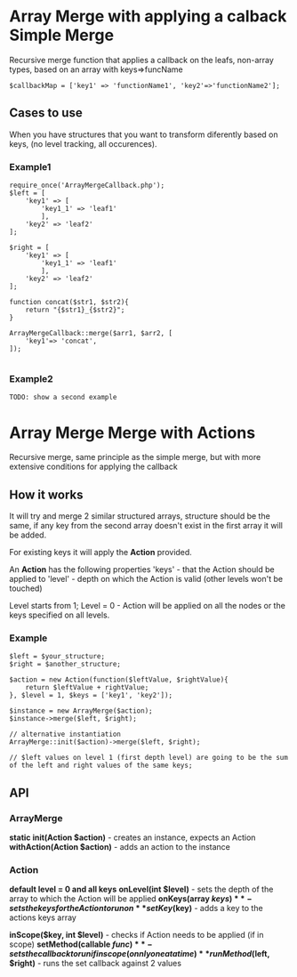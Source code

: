 # Array Merge with applying a calback Simple Merge
Recursive merge function that applies a callback on the leafs, non-array types, based on an array with keys=>funcName
```
$callbackMap = ['key1' => 'functionName1', 'key2'=>'functionName2'];
```

## Cases to use
When you have structures that you want to transform diferently based on keys, (no level tracking, all occurences).

### Example1
```
require_once('ArrayMergeCallback.php');
$left = [
    'key1' => [
        'key1_1' => 'leaf1'
        ],
    'key2' => 'leaf2'
];

$right = [
    'key1' => [
        'key1_1' => 'leaf1'
        ],
    'key2' => 'leaf2'
];

function concat($str1, $str2){
    return "{$str1}_{$str2}";
}

ArrayMergeCallback::merge($arr1, $arr2, [
    'key1'=> 'concat',
]);


```

### Example2
```
TODO: show a second example
```

# Array Merge Merge with Actions

Recursive merge, same principle as the simple merge, but with more extensive conditions for applying the callback <Action>

## How it works
It will try and merge 2 similar structured arrays, structure should be the same, if any key from the second array doesn't exist in the first array it will be added. 

For existing keys it will apply the **Action** provided.

An **Action** has the following properties 
'keys'  - that the Action should be applied to
'level' - depth on which the Action is valid (other levels won't be touched) 

Level starts from 1;
Level = 0 - Action will be applied on all the nodes or the keys specified on all levels.

### Example
```
$left = $your_structure;
$right = $another_structure;

$action = new Action(function($leftValue, $rightValue){
    return $leftValue + rightValue;
}, $level = 1, $keys = ['key1', 'key2']);

$instance = new ArrayMerge($action);
$instance->merge($left, $right);

// alternative instantiation
ArrayMerge::init($action)->merge($left, $right);

// $left values on level 1 (first depth level) are going to be the sum of the left and right values of the same keys;

```

## API 
### ArrayMerge
**static init(Action $action)** - creates an instance, expects an Action
**withAction(Action $action)** - adds an action to the instance

### Action
**default level = 0 and all keys**
**onLevel(int $level)** - sets the depth of the array to which the Action will be applied
**onKeys(array $keys)** - sets the keys for the Action to run on
**setKey($key)** - adds a key to the actions keys array


**inScope($key, int $level)** - checks if Action needs to be applied (if in scope)
**setMethod(callable $func)** - sets the callback to run if in scope (onnly one at a time)
**runMethod($left, $right)** - runs the set callback against 2 values







